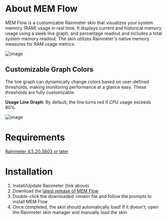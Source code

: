 # About MEM Flow

MEM Flow is a customizable Rainmeter skin that visualizes your system memory (RAM) usage in real time. It displays current and historical memory usage using a sleek line graph, and percentage readout and includes a total system memory readout. The skin utilizes Rainmeter's native memory measures for RAM usage metrics.

![image](https://github.com/user-attachments/assets/b6b459ed-3d6c-4589-93f4-ba9b2fd25f11)


## Customizable Graph Colors

The line graph can dynamically change colors based on user-defined thresholds, making monitoring performance at a glance easy. These thresholds are fully customizable:

**Usage Line Graph**: By default, the line turns red if CPU usage exceeds 80%.

![image](https://github.com/user-attachments/assets/62437d08-66fd-4cb6-80af-809b6fae4005)


# Requirements

[Rainmeter 4.5.20.3803 or later](https://www.rainmeter.net/)

# Installation

1. Install/Update Rainmeter (link above)
2. Download the [latest release of MEM Flow](https://github.com/nolan71/Rainmeter-MEM_Flow/releases/latest)
3. Double-click the downloaded .rmskin file and follow the prompts to install MEM Flow
4. Once completed, the skin should automatically load! If it doesn't, open the Rainmeter skin manager and manually load the skin
